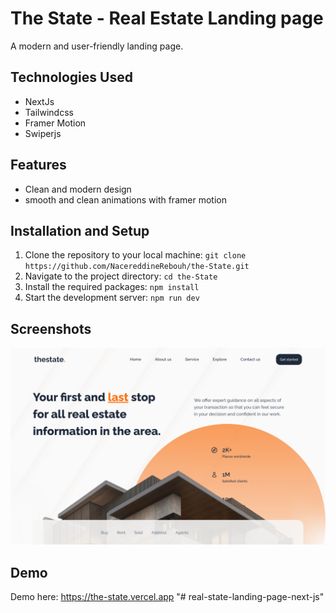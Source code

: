 # The State - Real Estate Landing page
A modern and user-friendly landing page.

## Technologies Used
- NextJs
- Tailwindcss
- Framer Motion
- Swiperjs

## Features
- Clean and modern design
- smooth and clean animations with framer motion

## Installation and Setup
1. Clone the repository to your local machine: `git clone https://github.com/NacereddineRebouh/the-State.git`
2. Navigate to the project directory: `cd the-State`
3. Install the required packages: `npm install`
4. Start the development server: `npm run dev`

## Screenshots
![Alt Text](./public/Images/og/og_image.png)

## Demo
Demo here: https://the-state.vercel.app
"# real-state-landing-page-next-js" 
